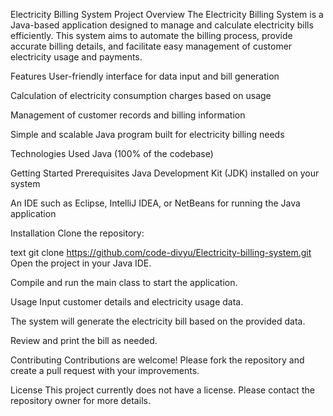 Electricity Billing System
Project Overview
The Electricity Billing System is a Java-based application designed to manage and calculate electricity bills efficiently. This system aims to automate the billing process, provide accurate billing details, and facilitate easy management of customer electricity usage and payments.

Features
User-friendly interface for data input and bill generation

Calculation of electricity consumption charges based on usage

Management of customer records and billing information

Simple and scalable Java program built for electricity billing needs

Technologies Used
Java (100% of the codebase)

Getting Started
Prerequisites
Java Development Kit (JDK) installed on your system

An IDE such as Eclipse, IntelliJ IDEA, or NetBeans for running the Java application

Installation
Clone the repository:

text
git clone https://github.com/code-divyu/Electricity-billing-system.git
Open the project in your Java IDE.

Compile and run the main class to start the application.

Usage
Input customer details and electricity usage data.

The system will generate the electricity bill based on the provided data.

Review and print the bill as needed.

Contributing
Contributions are welcome! Please fork the repository and create a pull request with your improvements.

License
This project currently does not have a license. Please contact the repository owner for more details.

